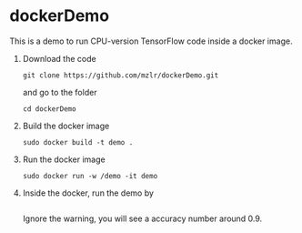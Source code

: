 # dockerDemo
This is a demo to run CPU-version TensorFlow code inside a docker image. 

1. Download the code
    ```
    git clone https://github.com/mzlr/dockerDemo.git
    ```
    and go to the folder 
    ```
    cd dockerDemo
    ```
  
2. Build the docker image 
    ```
    sudo docker build -t demo .
    ```
3. Run the docker image 
    ```
    sudo docker run -w /demo -it demo
    ```
4. Inside the docker, run the demo by 
    ```python mnist_softmax.py
    ```
   Ignore the warning, you will see a accuracy number around 0.9. 
